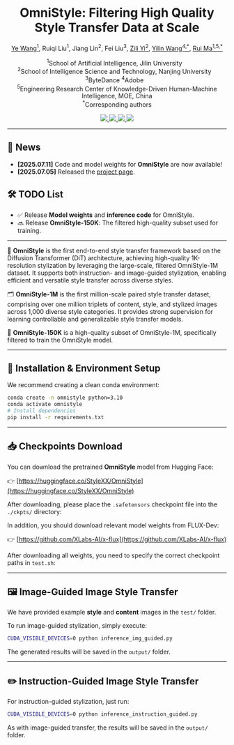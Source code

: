 <h1 align="center"><strong>OmniStyle: Filtering High Quality Style Transfer Data at Scale</strong></h1>

<p align="center">
  <a href="https://wangyephd.github.io/">Ye Wang<sup>1</sup></a>,
  Ruiqi Liu<sup>1</sup>,
  Jiang Lin<sup>2</sup>,
  Fei Liu<sup>3</sup>,
  <a href="https://is.nju.edu.cn/yzl_en/main.htm">Zili Yi<sup>2</sup></a>,
  <a href="https://yilinwang.org/">Yilin Wang<sup>4,*</sup></a>,
  <a href="https://ruim-jlu.github.io/#about">Rui Ma<sup>1,5,*</sup></a>
</p>

<p align="center">
  <sup>1</sup>School of Artificial Intelligence, Jilin University &nbsp;&nbsp; <br>
  <sup>2</sup>School of Intelligence Science and Technology, Nanjing University &nbsp;&nbsp; <br>
  <sup>3</sup>ByteDance 
  <sup>4</sup>Adobe &nbsp;&nbsp; <br>
  <sup>5</sup>Engineering Research Center of Knowledge-Driven Human-Machine Intelligence, MOE, China<br>
  <sup>*</sup>Corresponding authors
</p>

<p align="center">
  <a href="https://wangyephd.github.io/projects/cvpr25_omnistyle.html">
    <img src="https://img.shields.io/badge/Project-OmniStyle-blue?style=flat-square"/>
  </a>
  <a href="https://arxiv.org/pdf/2505.14028">
    <img src="https://img.shields.io/badge/Paper-arXiv-green?style=flat-square"/>
  </a>
  <a href="#">
    <img src="https://img.shields.io/badge/Dataset-Open-orange?style=flat-square"/>
  </a>
  <a href="https://huggingface.co/StyleXX/OmniStyle">
    <img src="https://img.shields.io/badge/HuggingFace-Model-yellow?style=flat-square"/>
  </a>
</p>


---

## 📢 News

- **[2025.07.11]** Code and model weights for **OmniStyle** are now available!
- **[2025.07.05]** Released the [project page](https://wangyephd.github.io/projects/cvpr25_omnistyle.html).


<h2>🛠️ TODO List</h2>
<ul>
  <li>✅ Release <strong>Model weights</strong> and <strong>inference code</strong> for OmniStyle.</li>
  <li>🔜 Release <strong>OmniStyle-150K</strong>: The filtered high-quality subset used for training.</li>
</ul>




---

🤖 <strong>OmniStyle</strong> is the first end-to-end style transfer framework based on the Diffusion Transformer (DiT) architecture, achieving high-quality 1K-resolution stylization by leveraging the large-scale, filtered OmniStyle-1M dataset. It supports both instruction- and image-guided stylization, enabling efficient and versatile style transfer across diverse styles.

🗂️ <strong>OmniStyle-1M</strong> is the first million-scale paired style transfer dataset, comprising over one million triplets of content, style, and stylized images across 1,000 diverse style categories. It provides strong supervision for learning controllable and generalizable style transfer models.

🧪 <strong>OmniStyle-150K</strong> is a high-quality subset of OmniStyle-1M, specifically filtered to train the OmniStyle model.


---

## 🧩 Installation & Environment Setup

We recommend creating a clean conda environment:

```bash
conda create -n omnistyle python=3.10 
conda activate omnistyle
# Install dependencies
pip install -r requirements.txt
```

---

## 📥 Checkpoints Download

You can download the pretrained **OmniStyle** model from Hugging Face:

👉 [https://huggingface.co/StyleXX/OmniStyle](https://huggingface.co/StyleXX/OmniStyle)

After downloading, please place the `.safetensors` checkpoint file into the `./ckpts/` directory:


In addition, you should download relevant model weights from FLUX-Dev:

👉 [https://github.com/XLabs-AI/x-flux](https://github.com/XLabs-AI/x-flux)

After downloading all weights, you need to specify the correct checkpoint paths in `test.sh`:

---


## 🖼️ Image-Guided Image Style Transfer

We have provided example **style** and **content** images in the `test/` folder.

To run image-guided stylization, simply execute:

```bash
CUDA_VISIBLE_DEVICES=0 python inference_img_guided.py
```

The generated results will be saved in the `output/` folder.

---

## ✏️ Instruction-Guided Image Style Transfer

For instruction-guided stylization, just run:

```bash
CUDA_VISIBLE_DEVICES=0 python inference_instruction_guided.py
```

As with image-guided transfer, the results will be saved in the `output/` folder.
